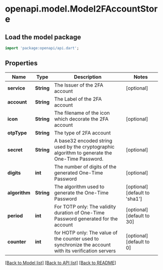 # openapi.model.Model2FAccountStore

## Load the model package
```dart
import 'package:openapi/api.dart';
```

## Properties
Name | Type | Description | Notes
------------ | ------------- | ------------- | -------------
**service** | **String** | The Issuer of the 2FA account | [optional] 
**account** | **String** | The Label of the 2FA account | 
**icon** | **String** | The filename of the icon which decorate the 2FA account | [optional] 
**otpType** | **String** | The type of 2FA account | 
**secret** | **String** | A base32 encoded string used by the cryptographic algorithm to generate the One-Time Password. | [optional] 
**digits** | **int** | The number of digits of the generated One-Time Password | [optional] 
**algorithm** | **String** | The algorithm used to generate the One-Time Password | [optional] [default to 'sha1']
**period** | **int** | For TOTP only: The validity duration of One-Time Password generated for the account | [optional] [default to 30]
**counter** | **int** | for HOTP only: The value of the counter used to synchronize the account with its verification servers | [optional] [default to 0]

[[Back to Model list]](../README.md#documentation-for-models) [[Back to API list]](../README.md#documentation-for-api-endpoints) [[Back to README]](../README.md)


